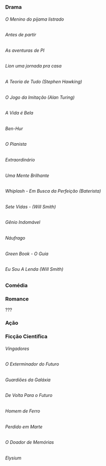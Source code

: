 ### Drama 

  ###### O Menino do pijama listrado
  ###### Antes de partir
  ###### As aventuras de PI
  ###### Lion uma jornada pra casa
  ###### A Teoria de Tudo (Stephen Hawking)
  ###### O Jogo da Imitação (Alan Turing)
  ###### A Vida é Bela
  ###### Ben-Hur
  ###### O Pianista
  ###### Extraordinário
  ###### Uma Mente Brilhante
  ###### Whiplash - Em Busca da Perfeição (Baterista)
  ###### Sete Vidas - (Will Smith)
  ###### Gênio Indomável
  ###### Náufrago
  ###### Green Book - O Guia
  ###### Eu Sou A Lenda (Will Smith)

### Comédia



### Romance
  
  ???

### Ação

### Ficção Cientifica 

  ###### Vingadores 
  ###### O Exterminador do Futuro
  ###### Guardiões da Galáxia
  ###### De Volta Para o Futuro
  ###### Homem de Ferro
  ###### Perdido em Marte
  ###### O Doador de Memórias
  ###### Elysium
  
  
